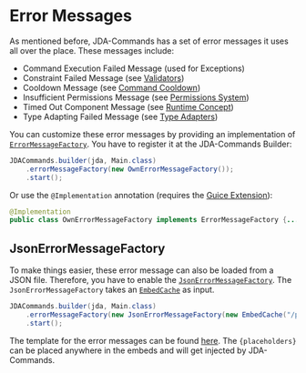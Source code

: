 # Error Messages
As mentioned before, JDA-Commands has a set of error messages it uses all over the place. These messages include:

- Command Execution Failed Message (used for Exceptions)
- Constraint Failed Message (see [Validators](../middlewares/validator.md))
- Cooldown Message (see [Command Cooldown](../middlewares/cooldown.md))
- Insufficient Permissions Message (see [Permissions System](../middlewares/permissions.md))
- Timed Out Component Message (see [Runtime Concept](../start/runtime.md#components-and-modals))
- Type Adapting Failed Message (see [Type Adapters](../middlewares/typeadapter.md))

You can customize these error messages by providing an implementation of [`ErrorMessageFactory`](https://kaktushose.github.io/jda-commands/javadocs/latest/jda.commands/com/github/kaktushose/jda/commands/embeds/error/ErrorMessageFactory.html).
You have to register it at the JDA-Commands Builder:
```java
JDACommands.builder(jda, Main.class)
    .errorMessageFactory(new OwnErrorMessageFactory());
    .start();
```
Or use the `@Implementation` annotation (requires the [Guice Extension](../di.md#implementation-annotation)):
```java
@Implementation
public class OwnErrorMessageFactory implements ErrorMessageFactory {...}
```

## JsonErrorMessageFactory
To make things easier, these error message can also be loaded from a JSON file. Therefore, you have to enable the 
[`JsonErrorMessageFactory`](https://kaktushose.github.io/jda-commands/javadocs/latest/jda.commands/com/github/kaktushose/jda/commands/embeds/error/JsonErrorMessageFactory.html).
The `JsonErrorMessageFactory` takes an [`EmbedCache`](https://kaktushose.github.io/jda-commands/javadocs/latest/jda.commands/com/github/kaktushose/jda/commands/embeds/EmbedCache.html) as input.

```java
JDACommands.builder(jda, Main.class)
    .errorMessageFactory(new JsonErrorMessageFactory(new EmbedCache("/path/to/json/embeds.json")));
    .start();
```
The template for the error messages can be found [here](https://github.com/Kaktushose/jda-commands/blob/main/core/src/examples/embeds.json).
The `{placeholders}` can be placed anywhere in the embeds and will get injected by JDA-Commands.  